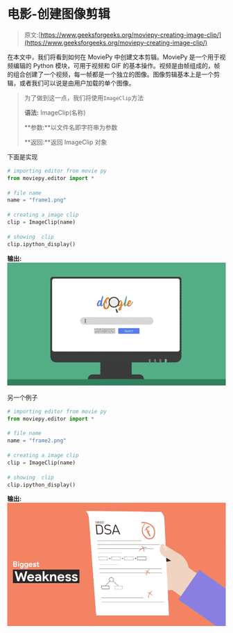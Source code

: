 # 电影-创建图像剪辑

> 原文:[https://www.geeksforgeeks.org/moviepy-creating-image-clip/](https://www.geeksforgeeks.org/moviepy-creating-image-clip/)

在本文中，我们将看到如何在 MoviePy 中创建文本剪辑。MoviePy 是一个用于视频编辑的 Python 模块，可用于视频和 GIF 的基本操作。视频是由帧组成的，帧的组合创建了一个视频，每一帧都是一个独立的图像。图像剪辑基本上是一个剪辑，或者我们可以说是由用户加载的单个图像。

> 为了做到这一点，我们将使用`ImageClip`方法
> 
> **语法:** ImageClip(名称)
> 
> **参数:**以文件名即字符串为参数
> 
> **返回:**返回 ImageClip 对象

下面是实现

```py
# importing editor from movie py
from moviepy.editor import *

# file name
name = "frame1.png"

# creating a image clip
clip = ImageClip(name)

# showing  clip 
clip.ipython_display() 
```

**输出:**
![](img/a969bb0c51f99a0455773fb524ea697d.png)

另一个例子

```py
# importing editor from movie py
from moviepy.editor import *

# file name
name = "frame2.png"

# creating a image clip
clip = ImageClip(name)

# showing  clip 
clip.ipython_display() 
```

**输出:**
![](img/cc90bfcf4193906c6881f3e85c586130.png)